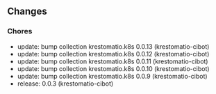 ## Changes

### Chores

* update: bump collection krestomatio.k8s 0.0.13 (krestomatio-cibot)
* update: bump collection krestomatio.k8s 0.0.12 (krestomatio-cibot)
* update: bump collection krestomatio.k8s 0.0.11 (krestomatio-cibot)
* update: bump collection krestomatio.k8s 0.0.10 (krestomatio-cibot)
* update: bump collection krestomatio.k8s 0.0.9 (krestomatio-cibot)
* release: 0.0.3 (krestomatio-cibot)
